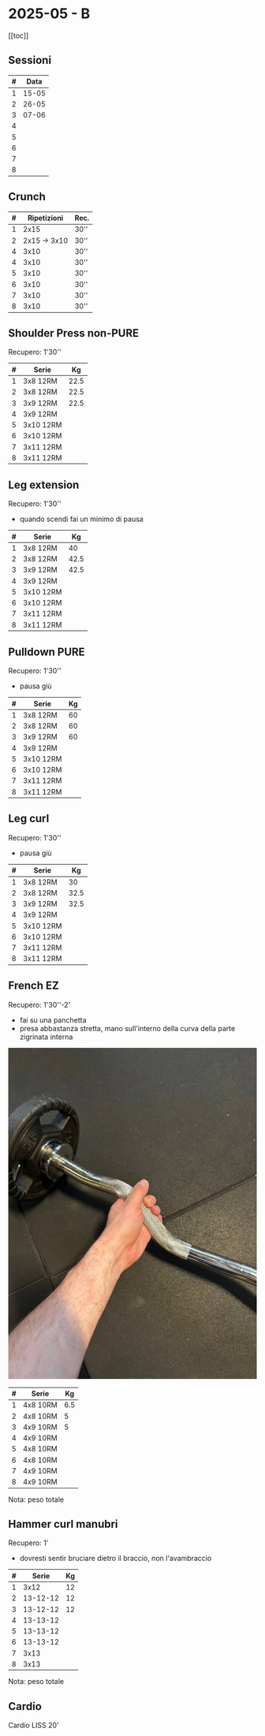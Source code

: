 # 2025-05 - B

[[toc]]

## Sessioni

| #   | Data  |
| --- | ----- |
| 1   | 15-05 |
| 2   | 26-05 |
| 3   | 07-06 |
| 4   |       |
| 5   |       |
| 6   |       |
| 7   |       |
| 8   |       |

## Crunch

| #   | Ripetizioni  | Rec. |
| --- | ------------ | ---- |
| 1   | 2x15         | 30'' |
| 2   | 2x15 -> 3x10 | 30'' |
| 4   | 3x10         | 30'' |
| 4   | 3x10         | 30'' |
| 5   | 3x10         | 30'' |
| 6   | 3x10         | 30'' |
| 7   | 3x10         | 30'' |
| 8   | 3x10         | 30'' |

## Shoulder Press non-PURE

Recupero: 1'30''

| #   | Serie     | Kg   |
| --- | --------- | ---- |
| 1   | 3x8 12RM  | 22.5 |
| 2   | 3x8 12RM  | 22.5 |
| 3   | 3x9 12RM  | 22.5 |
| 4   | 3x9 12RM  |      |
| 5   | 3x10 12RM |      |
| 6   | 3x10 12RM |      |
| 7   | 3x11 12RM |      |
| 8   | 3x11 12RM |      |

## Leg extension

Recupero: 1'30''

- quando scendi fai un minimo di pausa

| #   | Serie     | Kg   |
| --- | --------- | ---- |
| 1   | 3x8 12RM  | 40   |
| 2   | 3x8 12RM  | 42.5 |
| 3   | 3x9 12RM  | 42.5 |
| 4   | 3x9 12RM  |      |
| 5   | 3x10 12RM |      |
| 6   | 3x10 12RM |      |
| 7   | 3x11 12RM |      |
| 8   | 3x11 12RM |      |

## Pulldown PURE

Recupero: 1'30''

- pausa giù

| #   | Serie     | Kg  |
| --- | --------- | --- |
| 1   | 3x8 12RM  | 60  |
| 2   | 3x8 12RM  | 60  |
| 3   | 3x9 12RM  | 60  |
| 4   | 3x9 12RM  |     |
| 5   | 3x10 12RM |     |
| 6   | 3x10 12RM |     |
| 7   | 3x11 12RM |     |
| 8   | 3x11 12RM |     |

## Leg curl

Recupero: 1'30''

- pausa giù

| #   | Serie     | Kg   |
| --- | --------- | ---- |
| 1   | 3x8 12RM  | 30   |
| 2   | 3x8 12RM  | 32.5 |
| 3   | 3x9 12RM  | 32.5 |
| 4   | 3x9 12RM  |      |
| 5   | 3x10 12RM |      |
| 6   | 3x10 12RM |      |
| 7   | 3x11 12RM |      |
| 8   | 3x11 12RM |      |

## French EZ

Recupero: 1'30''-2'

- fai su una panchetta
- presa abbastanza stretta, mano sull'interno della curva della parte zigrinata interna

![Presa](./ez.jpg "Presa")

| #   | Serie    | Kg  |
| --- | -------- | --- |
| 1   | 4x8 10RM | 6.5 |
| 2   | 4x8 10RM | 5   |
| 3   | 4x9 10RM | 5   |
| 4   | 4x9 10RM |     |
| 5   | 4x8 10RM |     |
| 6   | 4x8 10RM |     |
| 7   | 4x9 10RM |     |
| 8   | 4x9 10RM |     |

Nota: peso totale

## Hammer curl manubri

Recupero: 1'

- dovresti sentir bruciare dietro il braccio, non l'avambraccio

| #   | Serie    | Kg  |
| --- | -------- | --- |
| 1   | 3x12     | 12  |
| 2   | 13-12-12 | 12  |
| 3   | 13-12-12 | 12  |
| 4   | 13-13-12 |     |
| 5   | 13-13-12 |     |
| 6   | 13-13-12 |     |
| 7   | 3x13     |     |
| 8   | 3x13     |     |

Nota: peso totale

## Cardio

Cardio LISS 20'
